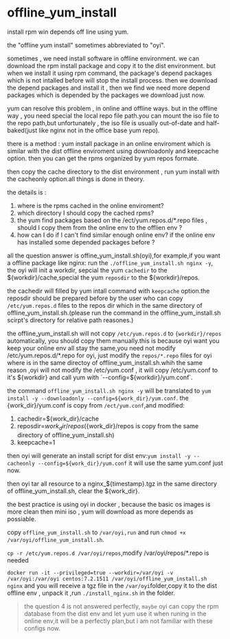 # offline_yum_install
install rpm win depends off line using yum.

the "offline yum install" sometimes abbreviated to "oyi".

sometimes , we need install software in offline environment.
we can download the rpm install package and copy it to the dist environment. 
but when we install it using rpm command, the package's depend packages which is not intalled before will stop the install process.
then we download the depend packages and install it , then we find we need more depend packages which is depended by the packages we download just now.

yum can resolve this problem , in online and offline ways. but in the offline way , you need special the local repo file path.you can mount the iso file to the repo path,but unfortunately , the iso file is usually out-of-date and half-baked(just like nginx not in the office base yum repo).

there is a method : yum install package in an online enviroment which is similar with the dist offline enviroment using downloadonly and keepcache option. then you can get the rpms organized by yum repos formate.

then copy the cache directory to the dist environment , run yum install with the cacheonly option.all things is done in theory.

the details is :
1. where is the rpms cached in the online enviroment?
2. which directory I should copy the cached rpms?
3. the yum find packages  based on the /ect/yum.repos.d/*.repo files , should I copy them from the online env to the offlien env ?
4. how can I do if I can't find similar enough online env? if the online env has installed some depended packages before ?

all the question answer is offine_yum_install.sh(oyi),for example,if you want a offline package like nginx:
run the `./offline_yum_install.sh nginx -y`, the oyi will init a workdir, sepcial the yum `cachedir` to the ${workdir}/cache,special the yum `reposdir` to the ${workdir}/repos. 

the cachedir will filled by yum intall command with `keepcache` option.the reposdir should be prepared before by the user who can copy `/etc/yum.repos.d` files to the repos dir which in the same directory of offline_yum_install.sh.(please run the command in the offline_yum_install.sh scirpt's directory for relative path reasones.)

the  offline_yum_install.sh will not copy `/etc/yum.repos.d` to `{workdir}/repos` automatically, you should copy them manually.this is because oyi want you keep your online env all stay the same,you need not modify /etc/yum.repos.d/*.repo for oyi, just modify the `repos/*.repo` files for oyi where is in  the same directoy of  offline_yum_install.sh.whih the same reason ,oyi will not modify the /etc/yum.conf , it will copy /etc/yum.conf to it's ${workdir} and call yum with `--config=${workdir}/yum.conf`.

the command `offline_yum_install.sh nginx -y` will be translated to `yum install -y --downloadonly --config=${work_dir}/yum.conf`. the {work_dir}/yum.conf is copy from `/ect/yum.conf`,and modified:
1. cachedir=${work_dir}/cache
2. reposdir=${work_dir}/repos (${work_dir}/repos is copy from the same directory of offline_yum_install.sh)
3. keepcache=1

then oyi will generate an install script for dist env:`yum install -y --cacheonly --config=${work_dir}/yum.conf`
it will use the same yum.conf just now.

then oyi tar all resource to a nginx_${timestamp}.tgz in the same directory of offline_yum_install.sh, clear the ${work_dir}.

the best practice is using oyi in docker , because the basic os images is more clean then mini iso , yum will download as more depends as possiable.

copy `offline_yum_install.sh` to `/var/oyi,run` and run `chmod +x /var/oyi/offline_yum_install.sh`.

`cp -r /etc/yum.repos.d /var/oyi/repos`,modify /var/oyi/repos/*.repo is needed

`docker run -it --privileged=true --workdir=/var/oyi -v /var/oyi:/var/oyi centos:7.2.1511 /var/oyi/offline_yum_install.sh nginx` and you will receive a tgz file in the `/var/oyi`folder,copy it to the dist offline env , unpack it ,run `./install_nginx.sh` in the folder.

>the question 4 is not answered perfectly, `maybe` oyi can copy the rpm database from the dist env and let yum use it when runing in the online env,it will be a perfectly plan,but i am not familiar with these configs now.


